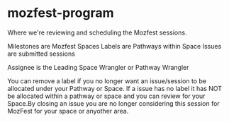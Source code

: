 # mozfest-program
Where we're reviewing and scheduling the Mozfest sessions. 

Milestones are Mozfest Spaces
Labels are Pathways within Space
Issues are submitted sessions

Assignee is the Leading Space Wrangler or Pathway Wrangler

You can remove a label if you no longer want an issue/session to be allocated under your Pathway or Space. If a issue has no label it has NOT be allocated within a pathway or space and you can review for your Space.By closing an issue you are no longer considering this session for MozFest for your space or anyother area.

